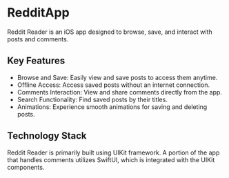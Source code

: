 # RedditApp
Reddit Reader is an iOS app designed to browse, save, and interact with posts and comments. 

## Key Features
- Browse and Save: Easily view and save posts to access them anytime.
- Offline Access: Access saved posts without an internet connection.
- Comments Interaction: View and share comments directly from the app.
- Search Functionality: Find saved posts by their titles.
- Animations: Experience smooth animations for saving and deleting posts.
  
## Technology Stack
Reddit Reader is primarily built using UIKit framework. A portion of the app that handles comments utilizes SwiftUI, which is integrated with the UIKit components.
